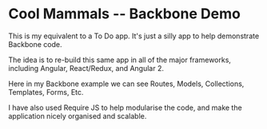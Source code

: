 # Cool Mammals -- Backbone Demo

This is my equivalent to a To Do app. It's just a silly app to help demonstrate Backbone code.

The idea is to re-build this same app in all of the major frameworks, including Angular, React/Redux, and Angular 2.

Here in my Backbone example we can see Routes, Models, Collections, Templates, Forms, Etc.

I have also used Require JS to help modularise the code, and make the application nicely organised and scalable.

